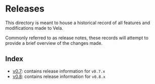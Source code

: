 # Releases

This directory is meant to house a historical record of all features and modifications made to Vela.

Commonly referred to as release notes, these records will attempt to provide a brief overview of the changes made.

## Index

* [v0.7](https://github.com/go-vela/community/blob/master/releases/v0.7.md): contains release information for `v0.7.x`
* [v0.8](https://github.com/go-vela/community/blob/master/releases/v0.8.md): contains release information for `v0.8.x`
